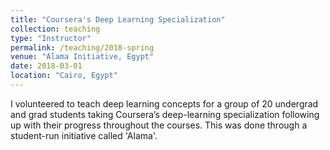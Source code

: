 ```yaml
---
title: "Coursera's Deep Learning Specialization"
collection: teaching
type: "Instructor"
permalink: /teaching/2018-spring
venue: "Alama Initiative, Egypt"
date: 2018-03-01
location: "Cairo, Egypt"
---
```


I volunteered to teach deep learning concepts for a group of 20 undergrad and grad students taking Coursera’s deep-learning specialization following up with their progress throughout the courses. This was done through a student-run initiative called 'Alama'.

